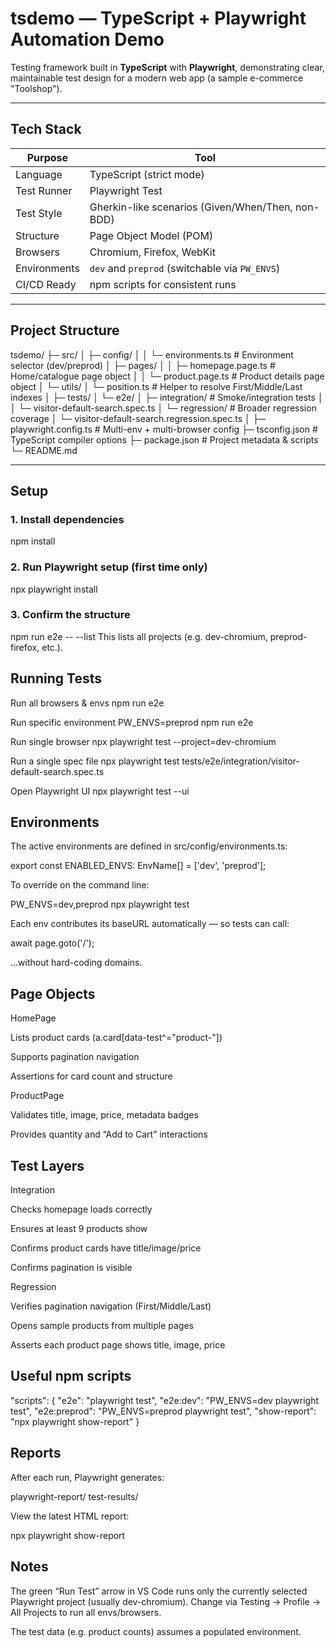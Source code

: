 # tsdemo — TypeScript + Playwright Automation Demo

Testing framework built in **TypeScript** with **Playwright**, demonstrating clear, maintainable test design for a modern web app (a sample e-commerce "Toolshop").

---

## Tech Stack

| Purpose      | Tool                                              |
| ------------ | ------------------------------------------------- |
| Language     | TypeScript (strict mode)                          |
| Test Runner  | Playwright Test                                   |
| Test Style   | Gherkin-like scenarios (Given/When/Then, non-BDD) |
| Structure    | Page Object Model (POM)                           |
| Browsers     | Chromium, Firefox, WebKit                         |
| Environments | `dev` and `preprod` (switchable via `PW_ENVS`)    |
| CI/CD Ready  | npm scripts for consistent runs                   |

---

## Project Structure

tsdemo/
├─ src/
│ ├─ config/
│ │ └─ environments.ts # Environment selector (dev/preprod)
│ ├─ pages/
│ │ ├─ homepage.page.ts # Home/catalogue page object
│ │ └─ product.page.ts # Product details page object
│ └─ utils/
│ └─ position.ts # Helper to resolve First/Middle/Last indexes
│
├─ tests/
│ └─ e2e/
│ ├─ integration/ # Smoke/integration tests
│ │ └─ visitor-default-search.spec.ts
│ └─ regression/ # Broader regression coverage
│ └─ visitor-default-search.regression.spec.ts
│
├─ playwright.config.ts # Multi-env + multi-browser config
├─ tsconfig.json # TypeScript compiler options
├─ package.json # Project metadata & scripts
└─ README.md

---

## Setup

### 1. Install dependencies

npm install

### 2. Run Playwright setup (first time only)

npx playwright install

### 3. Confirm the structure

npm run e2e -- --list
This lists all projects (e.g. dev-chromium, preprod-firefox, etc.).

## Running Tests

Run all browsers & envs
npm run e2e

Run specific environment
PW_ENVS=preprod npm run e2e

Run single browser
npx playwright test --project=dev-chromium

Run a single spec file
npx playwright test tests/e2e/integration/visitor-default-search.spec.ts

Open Playwright UI
npx playwright test --ui

## Environments

The active environments are defined in
src/config/environments.ts:

export const ENABLED_ENVS: EnvName[] = ['dev', 'preprod'];

To override on the command line:

PW_ENVS=dev,preprod npx playwright test

Each env contributes its baseURL automatically — so tests can call:

await page.goto('/');

…without hard-coding domains.

## Page Objects

HomePage

Lists product cards (a.card[data-test^="product-"])

Supports pagination navigation

Assertions for card count and structure

ProductPage

Validates title, image, price, metadata badges

Provides quantity and “Add to Cart” interactions

## Test Layers

Integration

Checks homepage loads correctly

Ensures at least 9 products show

Confirms product cards have title/image/price

Confirms pagination is visible

Regression

Verifies pagination navigation (First/Middle/Last)

Opens sample products from multiple pages

Asserts each product page shows title, image, price

## Useful npm scripts

"scripts": {
"e2e": "playwright test",
"e2e:dev": "PW_ENVS=dev playwright test",
"e2e:preprod": "PW_ENVS=preprod playwright test",
"show-report": "npx playwright show-report"
}

## Reports

After each run, Playwright generates:

playwright-report/
test-results/

View the latest HTML report:

npx playwright show-report

## Notes

The green “Run Test” arrow in VS Code runs only the currently selected Playwright project (usually dev-chromium).
Change via Testing → Profile → All Projects to run all envs/browsers.

The test data (e.g. product counts) assumes a populated environment.
